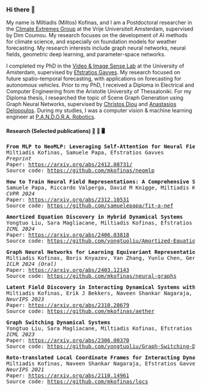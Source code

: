 ### Hi there 👋

My name is Miltiadis (Miltos) Kofinas, and I am a Postdoctoral researcher in the [Climate Extremes Group](https://climateextremes.eu/) at the Vrije Universiteit Amsterdam, supervised by Dim Coumou.
My research focuses on the development of AI methods for climate science, and especially on foundation models for weather forecasting.
My research interests include graph neural networks, neural fields, geometric deep learning, and parameter-space networks.

I completed my PhD in the [Video & Image Sense Lab](https://ivi.fnwi.uva.nl/vislab/) at the University of Amsterdam, supervised by [Efstratios Gavves](https://egavves.com/).
My research focused on future spatio-temporal forecasting, with applications on forecasting for autonomous vehicles.
Prior to my PhD, I received a Diploma in Electrical and Computer Engineering from the Aristotle University of Thessaloniki. For my Diploma thesis,
I researched the topic of Scene Graph Generation using Graph Neural Networks, supervised by [Christos Diou](https://diou.github.io/) and [Anastasios Delopoulos](https://mug.ee.auth.gr/people/anastasios-delopoulos/).
During my studies, I was a computer vision & machine learning engineer at [P.A.N.D.O.R.A. Robotics](https://pandora.ee.auth.gr/pandora-robotics/).

#### Research (Selected publications) 🧪 🔬 🖥️

<pre>
<b>From MLP to NeoMLP: Leveraging Self-Attention for Neural Fields</b>
Miltiadis Kofinas, Samuele Papa, Efstratios Gavves
<em>Preprint</em>
Paper: <a href="https://arxiv.org/abs/2412.08731">https://arxiv.org/abs/2412.08731/</a>
Source code: <a href="https://github.com/mkofinas/neomlp">https://github.com/mkofinas/neomlp</a>
</pre>

<pre>
<b>How to Train Neural Field Representations: A Comprehensive Study and Benchmark</b>
Samuele Papa, Riccardo Valperga, David M Knigge, Miltiadis Kofinas, Phillip Lippe, Jan-Jakob Sonke, Efstratios Gavves
<em>CVPR 2024</em>
Paper: <a href="https://arxiv.org/abs/2312.10531">https://arxiv.org/abs/2312.10531</a>
Source code: <a href="https://github.com/samuelepapa/fit-a-nef">https://github.com/samuelepapa/fit-a-nef</a>
</pre>

<pre>
<b>Amortized Equation Discovery in Hybrid Dynamical Systems</b>
Yongtuo Liu, Sara Magliacane, Miltiadis Kofinas, Efstratios Gavves
<em>ICML 2024</em>
Paper: <a href="https://arxiv.org/abs/2406.03818">https://arxiv.org/abs/2406.03818</a>
Source code: <a href="https://github.com/yongtuoliu/Amortized-Equation-Discovery-in-Hybrid-Dynamical-Systems">https://github.com/yongtuoliu/Amortized-Equation-Discovery-in-Hybrid-Dynamical-Systems</a>
</pre>

<pre>
<b>Graph Neural Networks for Learning Equivariant Representations of Neural Networks</b>
Miltiadis Kofinas, Boris Knyazev, Yan Zhang, Yunlu Chen, Gertjan J. Burghouts, Efstratios Gavves, Cees G. M. Snoek, David W. Zhang
<em>ICLR 2024 (Oral)</em>
Paper: <a href="https://arxiv.org/abs/2403.12143">https://arxiv.org/abs/2403.12143</a>
Source code: <a href="https://github.com/mkofinas/neural-graphs">https://github.com/mkofinas/neural-graphs</a>
</pre>

<pre>
<b>Latent Field Discovery in Interacting Dynamical Systems with Neural Fields</b>
Miltiadis Kofinas, Erik J Bekkers, Naveen Shankar Nagaraja, Efstratios Gavves
<em>NeurIPS 2023</em>
Paper: <a href="https://arxiv.org/abs/2310.20679">https://arxiv.org/abs/2310.20679</a>
Source code: <a href="https://github.com/mkofinas/aether">https://github.com/mkofinas/aether</a>
</pre>

<pre>
<b>Graph Switching Dynamical Systems</b>
Yongtuo Liu, Sara Magliacane, Miltiadis Kofinas, Efstratios Gavves
<em>ICML 2023</em>
Paper: <a href="https://arxiv.org/abs/2306.00370">https://arxiv.org/abs/2306.00370</a>
Source code: <a href="https://github.com/yongtuoliu/Graph-Switching-Dynamical-Systems">https://github.com/yongtuoliu/Graph-Switching-Dynamical-Systems</a>
</pre>

<pre>
<b>Roto-translated Local Coordinate Frames for Interacting Dynamical Systems</b>
Miltiadis Kofinas, Naveen Shankar Nagaraja, Efstratios Gavves
<em>NeurIPS 2021</em>
Paper: <a href="https://arxiv.org/abs/2110.14961">https://arxiv.org/abs/2110.14961</a>
Source code: <a href="https://github.com/mkofinas/locs">https://github.com/mkofinas/locs</a>
</pre>

<!--
We propose roto-translated local coordinate frames for all nodes-objects in the geometric graphs of interacting dynamical systems.
Each local coordinate frame is centered at the target object and rotated to match its orientation.
Experiments on a number of 2D/3D settings, including pedestrians in traffic scenes and interacting charged particles, demonstrate the effectiveness of our method.
-->

<!--
**mkofinas/mkofinas** is a ✨ _special_ ✨ repository because its `README.md` (this file) appears on your GitHub profile.

Here are some ideas to get you started:

- 🔭 I’m currently working on ...
- 🌱 I’m currently learning ...
- 👯 I’m looking to collaborate on ...
- 🤔 I’m looking for help with ...
- 💬 Ask me about ...
- 📫 How to reach me: ...
- 😄 Pronouns: ...
- ⚡ Fun fact: ...
-->
